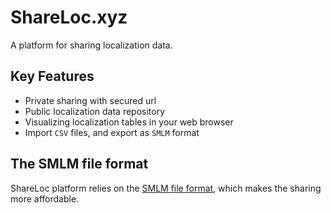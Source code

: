 # ShareLoc.xyz
A platform for sharing localization data.

## Key Features
 * Private sharing with secured url
 * Public localization data repository
 * Visualizing localization tables in your web browser
 * Import `CSV` files, and export as `SMLM` format

## The SMLM file format
ShareLoc platform relies on the [SMLM file format](https://github.com/imodpasteur/smlm-file-format), which makes the sharing more affordable.


